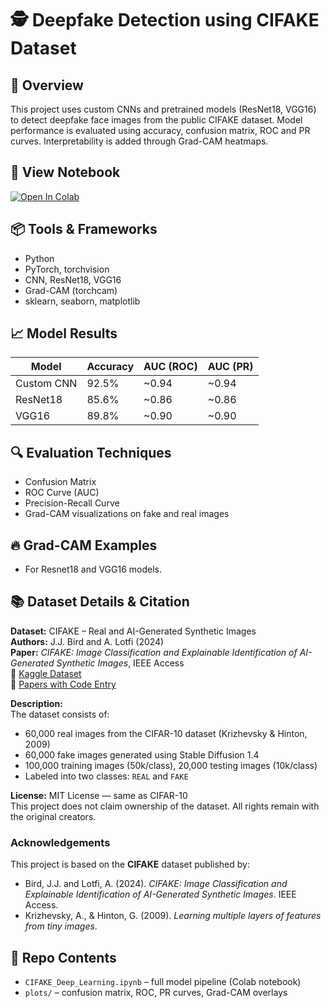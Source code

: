 # 🕵️ Deepfake Detection using CIFAKE Dataset

## 🧠 Overview
This project uses custom CNNs and pretrained models (ResNet18, VGG16) to detect deepfake face images from the public CIFAKE dataset. Model performance is evaluated using accuracy, confusion matrix, ROC and PR curves. Interpretability is added through Grad-CAM heatmaps.

## 🧪 View Notebook

[![Open In Colab](https://colab.research.google.com/assets/colab-badge.svg)](https://colab.research.google.com/github/Sooraj-z/deepfake-detection-cifake/blob/main/CIFAKE_Deep_Learning.ipynb)

## 📦 Tools & Frameworks
- Python
- PyTorch, torchvision
- CNN, ResNet18, VGG16
- Grad-CAM (torchcam)
- sklearn, seaborn, matplotlib

## 📈 Model Results

| Model     | Accuracy | AUC (ROC) | AUC (PR) |
|-----------|----------|-----------|----------|
| Custom CNN | 92.5%   | ~0.94     | ~0.94    |
| ResNet18   | 85.6%   | ~0.86     | ~0.86    |
| VGG16      | 89.8%   | ~0.90     | ~0.90    |

## 🔍 Evaluation Techniques
- Confusion Matrix  
- ROC Curve (AUC)  
- Precision-Recall Curve  
- Grad-CAM visualizations on fake and real images  

## 🔥 Grad-CAM Examples
- For Resnet18 and VGG16 models.

## 📚 Dataset Details & Citation

**Dataset:** CIFAKE – Real and AI-Generated Synthetic Images  
**Authors:** J.J. Bird and A. Lotfi (2024)  
**Paper:** *CIFAKE: Image Classification and Explainable Identification of AI-Generated Synthetic Images*, IEEE Access  
🔗 [Kaggle Dataset](https://www.kaggle.com/datasets/birdy654/cifake-real-and-ai-generated-synthetic-images)  
🔗 [Papers with Code Entry](https://paperswithcode.com/dataset/cifake-real-and-ai-generated-synthetic-images)

**Description:**  
The dataset consists of:
- 60,000 real images from the CIFAR-10 dataset (Krizhevsky & Hinton, 2009)
- 60,000 fake images generated using Stable Diffusion 1.4
- 100,000 training images (50k/class), 20,000 testing images (10k/class)
- Labeled into two classes: `REAL` and `FAKE`

**License:** MIT License — same as CIFAR-10  
This project does not claim ownership of the dataset. All rights remain with the original creators.

### Acknowledgements

This project is based on the **CIFAKE** dataset published by:

- Bird, J.J. and Lotfi, A. (2024). *CIFAKE: Image Classification and Explainable Identification of AI-Generated Synthetic Images*. IEEE Access.
- Krizhevsky, A., & Hinton, G. (2009). *Learning multiple layers of features from tiny images*.

## 📁 Repo Contents
- `CIFAKE_Deep_Learning.ipynb` – full model pipeline (Colab notebook)
- `plots/` – confusion matrix, ROC, PR curves, Grad-CAM overlays
